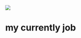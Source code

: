 <img src="https://capsule-render.vercel.app/api?type=wave&color=auto&height=300&section=header&text=song%20jinsub&fontSize=90" />


# my currently job 
                                            
